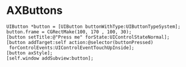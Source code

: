 AXButtons
=========


    UIButton *button = [UIButton buttonWithType:UIButtonTypeSystem];
    button.frame = CGRectMake(100, 170 , 100, 30);
    [button setTitle:@"Press me" forState:UIControlStateNormal];
    [button addTarget:self action:@selector(buttonPressed)
     forControlEvents:UIControlEventTouchUpInside];
    [button axStyle];
    [self.window addSubview:button];
